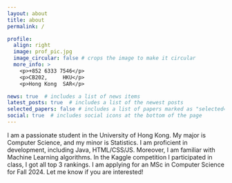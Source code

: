 ```yaml
---
layout: about
title: about
permalink: /

profile:
  align: right
  image: prof_pic.jpg
  image_circular: false # crops the image to make it circular
  more_info: >
    <p>+852 6333 7546</p>
    <p>CB202,     HKU</p>
    <p>Hong Kong  SAR</p>

news: true  # includes a list of news items
latest_posts: true  # includes a list of the newest posts
selected_papers: false # includes a list of papers marked as "selected={true}"
social: true  # includes social icons at the bottom of the page
---
```

I am a passionate student in the University of Hong Kong. My major is Computer Science, and my minor is Statistics. I am proficient in development, including Java, HTML/CSS/JS. Moreover, I am familiar with Machine Learning algorithms. In the Kaggle competition I participated in class, I got all top 3 rankings. I am applying for an MSc in Computer Science for Fall 2024. Let me know if you are interested!
